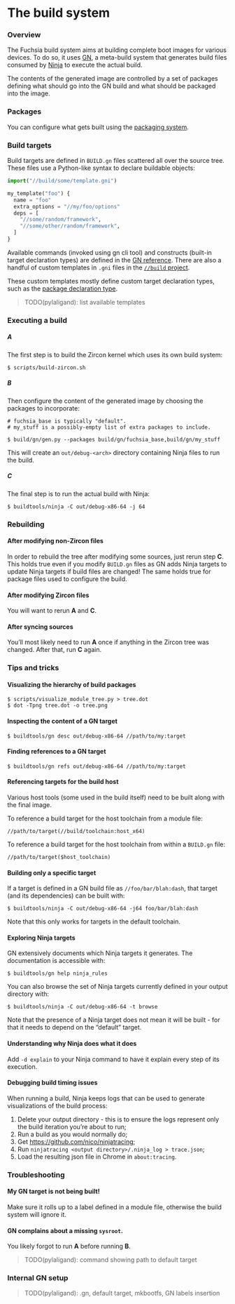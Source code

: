 # The build system


### Overview

The Fuchsia build system aims at building complete boot images for various
devices. To do so, it uses [GN][gn-main], a meta-build system that generates
build files consumed by [Ninja][ninja-main] to execute the actual build.

The contents of the generated image are controlled by a set of packages defining
what should go into the GN build and what should be packaged into the image.


### Packages

You can configure what gets built using the [packaging system][packages-source].

### Build targets

Build targets are defined in `BUILD.gn` files scattered all over the source
tree. These files use a Python-like syntax to declare buildable objects:
``` py
import("//build/some/template.gni")

my_template("foo") {
  name = "foo"
  extra_options = "//my/foo/options"
  deps = [
    "//some/random/framework",
    "//some/other/random/framework",
  ]
}
```
Available commands (invoked using gn cli tool) and constructs (built-in target
declaration types) are defined in the [GN reference][gn-reference]. There are
also a handful of custom templates in `.gni` files in the
[`//build` project][build-project].

These custom templates mostly define custom target declaration types, such as
the [package declaration type][packages-source].

> TODO(pylaligand): list available templates

### Executing a build

##### A

The first step is to build the Zircon kernel which uses its own build system:
```
$ scripts/build-zircon.sh
```

##### B

Then configure the content of the generated image by choosing the packages to
incorporate:
```
# fuchsia_base is typically "default".
# my_stuff is a possibly-empty list of extra packages to include.

$ build/gn/gen.py --packages build/gn/fuchsia_base,build/gn/my_stuff
```
This will create an `out/debug-<arch>` directory containing Ninja files to run
the build.


##### C

The final step is to run the actual build with Ninja:
```
$ buildtools/ninja -C out/debug-x86-64 -j 64
```

### Rebuilding

#### After modifying non-Zircon files

In order to rebuild the tree after modifying some sources, just rerun step
**C**. This holds true even if you modify `BUILD.gn` files as GN adds Ninja
targets to update Ninja targets if build files are changed! The same holds true
for package files used to configure the build.

#### After modifying Zircon files

You will want to rerun **A** and **C**.

#### After syncing sources

You’ll most likely need to run **A** once if anything in the Zircon tree was
changed. After that, run **C** again.


### Tips and tricks

#### Visualizing the hierarchy of build packages

```
$ scripts/visualize_module_tree.py > tree.dot
$ dot -Tpng tree.dot -o tree.png
```

#### Inspecting the content of a GN target

```
$ buildtools/gn desc out/debug-x86-64 //path/to/my:target
```

#### Finding references to a GN target

```
$ buildtools/gn refs out/debug-x86-64 //path/to/my:target
```

#### Referencing targets for the build host

Various host tools (some used in the build itself) need to be built along with
the final image.

To reference a build target for the host toolchain from a module file:
```
//path/to/target(//build/toolchain:host_x64)
```
To reference a build target for the host toolchain from within a `BUILD.gn`
file:
```
//path/to/target($host_toolchain)
```

#### Building only a specific target

If a target is defined in a GN build file as `//foo/bar/blah:dash`, that target
(and its dependencies) can be built with:
```
$ buildtools/ninja -C out/debug-x86-64 -j64 foo/bar/blah:dash
```
Note that this only works for targets in the default toolchain.

#### Exploring Ninja targets

GN extensively documents which Ninja targets it generates. The documentation is
accessible with:
```
$ buildtools/gn help ninja_rules
```

You can also browse the set of Ninja targets currently defined in your output
directory with:
```
$ buildtools/ninja -C out/debug-x86-64 -t browse
```
Note that the presence of a Ninja target does not mean it will be built - for
that it needs to depend on the “default” target.

#### Understanding why Ninja does what it does

Add `-d explain` to your Ninja command to have it explain every step of its
execution.

#### Debugging build timing issues

When running a build, Ninja keeps logs that can be used to generate
visualizations of the build process:

1. Delete your output directory - this is to ensure the logs represent only the
   build iteration you’re about to run;
1. Run a build as you would normally do;
1. Get <https://github.com/nico/ninjatracing>;
1. Run `ninjatracing <output directory>/.ninja_log > trace.json`;
1. Load the resulting json file in Chrome in `about:tracing`.


### Troubleshooting

#### My GN target is not being built!

Make sure it rolls up to a label defined in a module file, otherwise the build
system will ignore it.

#### GN complains about a missing `sysroot`.

You likely forgot to run **A** before running **B**.

> TODO(pylaligand): command showing path to default target


### Internal GN setup

> TODO(pylaligand): .gn, default target, mkbootfs, GN labels insertion


[gn-main]: https://chromium.googlesource.com/chromium/src/tools/gn/+/HEAD/README.md
[ninja-main]: https://ninja-build.org/
[gn-reference]: https://chromium.googlesource.com/chromium/src/tools/gn/+/HEAD/docs/reference.md
[build-project]: https://fuchsia.googlesource.com/build/+/master/
[packages-source]: https://fuchsia.googlesource.com/docs/+/master/build_packages.md
